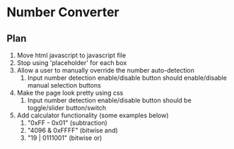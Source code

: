 # Number Converter

## Plan
1. Move html javascript to javascript file
2. Stop using 'placeholder' for each box
3. Allow a user to manually override the number auto-detection
   1. Input number detection enable/disable button should enable/disable manual selection buttons
4. Make the page look pretty using css
   1. Input number detection enable/disable button should be toggle/slider button/switch
5. Add calculator functionality (some examples below)
    1. "0xFF - 0x01" (subtraction)
    2. "4096 & 0xFFFF" (bitwise and)
    3. "19 | 0111001" (bitwise or)